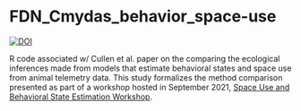 # FDN_Cmydas_behavior_space-use
[![DOI](https://zenodo.org/badge/536628886.svg)](https://zenodo.org/doi/10.5281/zenodo.10476175)

R code associated w/ Cullen et al. paper on the comparing the ecological inferences made from models that estimate behavioral states and space use from animal telemetry data. This study formalizes the method comparison presented as part of a workshop hosted in September 2021, [Space Use and Behavioral State Estimation Workshop]([https://joshcullen.github.io/Research/GreenTurtleSDM.html](https://joshcullen.github.io/Behavior_and_SpaceUse_Workshop/)). 
